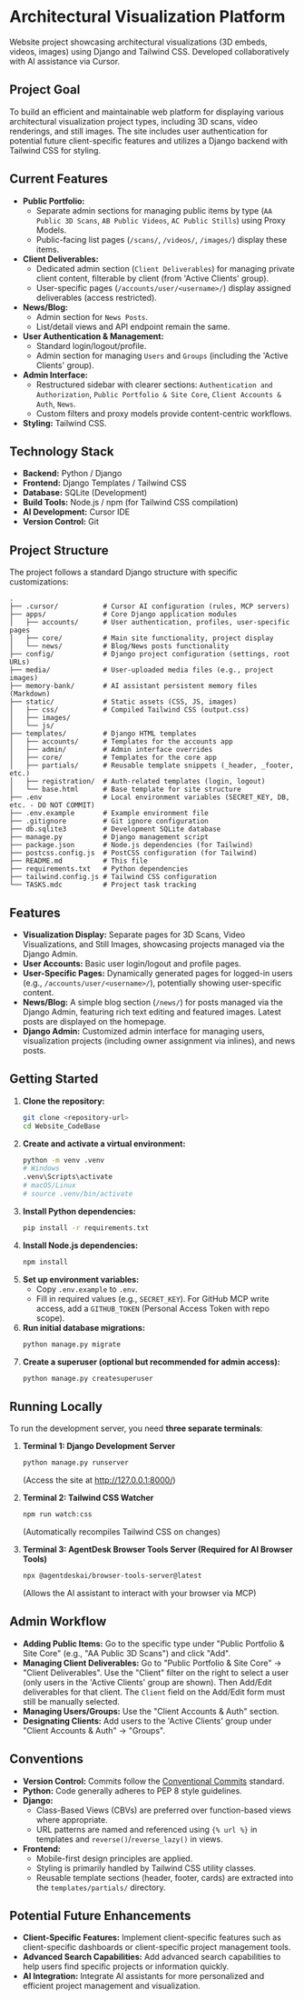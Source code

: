 # Architectural Visualization Platform

Website project showcasing architectural visualizations (3D embeds, videos, images) using Django and Tailwind CSS. Developed collaboratively with AI assistance via Cursor.

## Project Goal

To build an efficient and maintainable web platform for displaying various architectural visualization project types, including 3D scans, video renderings, and still images. The site includes user authentication for potential future client-specific features and utilizes a Django backend with Tailwind CSS for styling.

## Current Features

*   **Public Portfolio:**
    *   Separate admin sections for managing public items by type (`AA Public 3D Scans`, `AB Public Videos`, `AC Public Stills`) using Proxy Models.
    *   Public-facing list pages (`/scans/`, `/videos/`, `/images/`) display these items.
*   **Client Deliverables:**
    *   Dedicated admin section (`Client Deliverables`) for managing private client content, filterable by client (from 'Active Clients' group).
    *   User-specific pages (`/accounts/user/<username>/`) display assigned deliverables (access restricted).
*   **News/Blog:**
    *   Admin section for `News Posts`.
    *   List/detail views and API endpoint remain the same.
*   **User Authentication & Management:**
    *   Standard login/logout/profile.
    *   Admin section for managing `Users` and `Groups` (including the 'Active Clients' group).
*   **Admin Interface:**
    *   Restructured sidebar with clearer sections: `Authentication and Authorization`, `Public Portfolio & Site Core`, `Client Accounts & Auth`, `News`.
    *   Custom filters and proxy models provide content-centric workflows.
*   **Styling:** Tailwind CSS.

## Technology Stack

*   **Backend:** Python / Django
*   **Frontend:** Django Templates / Tailwind CSS
*   **Database:** SQLite (Development)
*   **Build Tools:** Node.js / npm (for Tailwind CSS compilation)
*   **AI Development:** Cursor IDE
*   **Version Control:** Git

## Project Structure

The project follows a standard Django structure with specific customizations:

```
.
├── .cursor/           # Cursor AI configuration (rules, MCP servers)
├── apps/              # Core Django application modules
│   ├── accounts/      # User authentication, profiles, user-specific pages
│   ├── core/          # Main site functionality, project display
│   └── news/          # Blog/News posts functionality
├── config/            # Django project configuration (settings, root URLs)
├── media/             # User-uploaded media files (e.g., project images)
├── memory-bank/       # AI assistant persistent memory files (Markdown)
├── static/            # Static assets (CSS, JS, images)
│   ├── css/           # Compiled Tailwind CSS (output.css)
│   ├── images/
│   └── js/
├── templates/         # Django HTML templates
│   ├── accounts/      # Templates for the accounts app
│   ├── admin/         # Admin interface overrides
│   ├── core/          # Templates for the core app
│   ├── partials/      # Reusable template snippets (_header, _footer, etc.)
│   ├── registration/  # Auth-related templates (login, logout)
│   └── base.html      # Base template for site structure
├── .env               # Local environment variables (SECRET_KEY, DB, etc. - DO NOT COMMIT)
├── .env.example       # Example environment file
├── .gitignore         # Git ignore configuration
├── db.sqlite3         # Development SQLite database
├── manage.py          # Django management script
├── package.json       # Node.js dependencies (for Tailwind)
├── postcss.config.js  # PostCSS configuration (for Tailwind)
├── README.md          # This file
├── requirements.txt   # Python dependencies
├── tailwind.config.js # Tailwind CSS configuration
└── TASKS.mdc          # Project task tracking
```

## Features

*   **Visualization Display:** Separate pages for 3D Scans, Video Visualizations, and Still Images, showcasing projects managed via the Django Admin.
*   **User Accounts:** Basic user login/logout and profile pages.
*   **User-Specific Pages:** Dynamically generated pages for logged-in users (e.g., `/accounts/user/<username>/`), potentially showing user-specific content.
*   **News/Blog:** A simple blog section (`/news/`) for posts managed via the Django Admin, featuring rich text editing and featured images. Latest posts are displayed on the homepage.
*   **Django Admin:** Customized admin interface for managing users, visualization projects (including owner assignment via inlines), and news posts.

## Getting Started

1.  **Clone the repository:**
    ```bash
    git clone <repository-url>
    cd Website_CodeBase
    ```
2.  **Create and activate a virtual environment:**
    ```bash
    python -m venv .venv
    # Windows
    .venv\Scripts\activate
    # macOS/Linux
    # source .venv/bin/activate
    ```
3.  **Install Python dependencies:**
    ```bash
    pip install -r requirements.txt
    ```
4.  **Install Node.js dependencies:**
    ```bash
    npm install
    ```
5.  **Set up environment variables:**
    *   Copy `.env.example` to `.env`.
    *   Fill in required values (e.g., `SECRET_KEY`). For GitHub MCP write access, add a `GITHUB_TOKEN` (Personal Access Token with repo scope).
6.  **Run initial database migrations:**
    ```bash
    python manage.py migrate
    ```
7.  **Create a superuser (optional but recommended for admin access):**
    ```bash
    python manage.py createsuperuser
    ```

## Running Locally

To run the development server, you need **three separate terminals**:

1.  **Terminal 1: Django Development Server**
    ```bash
    python manage.py runserver
    ```
    (Access the site at http://127.0.0.1:8000/)

2.  **Terminal 2: Tailwind CSS Watcher**
    ```bash
    npm run watch:css
    ```
    (Automatically recompiles Tailwind CSS on changes)

3.  **Terminal 3: AgentDesk Browser Tools Server (Required for AI Browser Tools)**
    ```bash
    npx @agentdeskai/browser-tools-server@latest
    ```
    (Allows the AI assistant to interact with your browser via MCP)

## Admin Workflow

*   **Adding Public Items:** Go to the specific type under "Public Portfolio & Site Core" (e.g., "AA Public 3D Scans") and click "Add".
*   **Managing Client Deliverables:** Go to "Public Portfolio & Site Core" -> "Client Deliverables". Use the "Client" filter on the right to select a user (only users in the 'Active Clients' group are shown). Then Add/Edit deliverables for that client. The `Client` field on the Add/Edit form must still be manually selected.
*   **Managing Users/Groups:** Use the "Client Accounts & Auth" section.
*   **Designating Clients:** Add users to the 'Active Clients' group under "Client Accounts & Auth" -> "Groups".

## Conventions

*   **Version Control:** Commits follow the [Conventional Commits](https://www.conventionalcommits.org/) standard.
*   **Python:** Code generally adheres to PEP 8 style guidelines.
*   **Django:**
    *   Class-Based Views (CBVs) are preferred over function-based views where appropriate.
    *   URL patterns are named and referenced using `{% url %}` in templates and `reverse()`/`reverse_lazy()` in views.
*   **Frontend:**
    *   Mobile-first design principles are applied.
    *   Styling is primarily handled by Tailwind CSS utility classes.
    *   Reusable template sections (header, footer, cards) are extracted into the `templates/partials/` directory.

## Potential Future Enhancements

*   **Client-Specific Features:** Implement client-specific features such as client-specific dashboards or client-specific project management tools.
*   **Advanced Search Capabilities:** Add advanced search capabilities to help users find specific projects or information quickly.
*   **AI Integration:** Integrate AI assistants for more personalized and efficient project management and visualization.